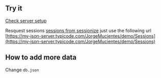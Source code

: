 ## Try it

[Check server setup](https://my-json-server.typicode.com/JorgeMucientes/demo)

Resquest sessions [sessions from sessionize](https://my-json-server.typicode.com/JorgeMucientes/demo/sessions) just use the following url [https://my-json-server.typicode.com/JorgeMucientes/demo/Sessions](https://my-json-server.typicode.com/JorgeMucientes/demo/Sessions)

## How to add more data

Change `db.json` 
